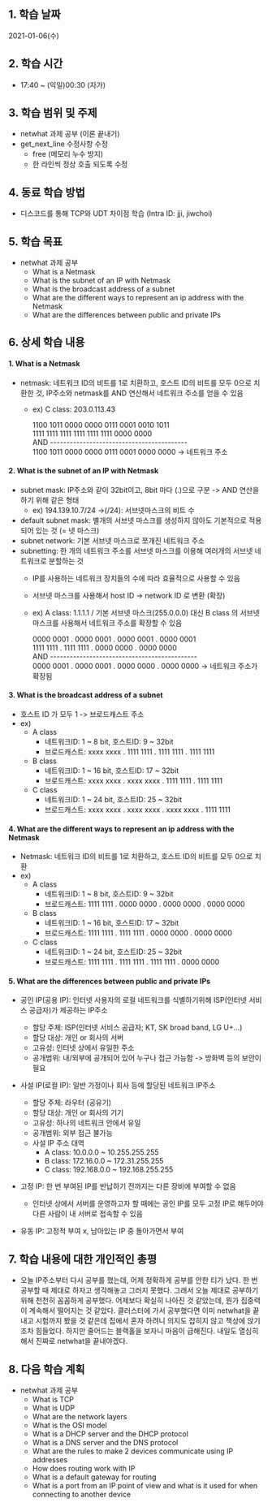## 1. 학습 날짜

2021-01-06(수)


## 2. 학습 시간

* 17:40 ~ (익일)00:30 (자가)


## 3. 학습 범위 및 주제

* netwhat 과제 공부 (이론 끝내기)
* get_next_line 수정사항 수정
	* free (메모리 누수 방지)
	* 한 라인씩 정상 호출 되도록 수정


## 4. 동료 학습 방법

* 디스코드를 통해 TCP와 UDT 차이점 학습 (Intra ID: jji, jiwchoi)

## 5. 학습 목표

* netwhat 과제 공부
	* What is a Netmask
	* What is the subnet of an IP with Netmask
	* What is the broadcast address of a subnet
	* What are the different ways to represent an ip address with the Netmask
	* What are the differences between public and private IPs


## 6. 상세 학습 내용

#### 1. What is a Netmask
* netmask: 네트워크 ID의 비트를 1로 치환하고, 호스트 ID의 비트를 모두 0으로 치환한 것, IP주소와 netmask를 AND 연산해서 네트워크 주소를 얻을 수 있음
	* ex) C class: 203.0.113.43
	
		1100 1011  0000 0000  0111 0001  0010 1011        
		1111 1111  1111 1111  1111 1111  0000 0000        
	AND	------------------------------------------      
		1100 1011  0000 0000  0111 0001  0000 0000 -> 네트워크 주소     



#### 2. What is the subnet of an IP with Netmask
* subnet mask: IP주소와 같이 32bit이고, 8bit 마다 (.)으로 구분 -> AND 연산을 하기 위해 같은 형태
	* ex) 194.139.10.7/24 ->(/24): 서브넷마스크의 비트 수
* default subnet mask: 별개의 서브넷 마스크를 생성하지 않아도 기본적으로 적용되어 있는 것 (= 넷 마스크)
* subnet network: 기본 서브넷 마스크로 쪼개진 네트워크 주소
* subnetting: 한 개의 네트워크 주소를 서브넷 마스크를 이용해 여러개의 서브넷 네트워크로 분할하는 것
	* IP를 사용하는 네트워크 장치들의 수에 따라 효율적으로 사용할 수 있음
	* 서브넷 마스크를 사용해서 host ID -> network ID 로 변환 (확장)
	* ex) A class: 1.1.1.1 / 기본 서브넷 마스크(255.0.0.0) 대신 B class 의 서브넷 마스크를 사용해서 네트워크 주소를 확장할 수 있음 
	
		0000 0001 . 0000 0001 . 0000 0001 . 0000 0001       
		1111 1111 . 1111 1111 . 0000 0000 . 0000 0000       
	AND	---------------------------------------------        
		0000 0001 . 0000 0001 . 0000 0000 . 0000 0000 -> 네트워크 주소가 확장됨


#### 3. What is the broadcast address of a subnet
* 호스트 ID 가 모두 1 -> 브로드캐스트 주소
* ex)
	* A class
		* 네트워크ID: 1 ~ 8 bit, 호스트ID: 9 ~ 32bit
		* 브로드캐스트: xxxx xxxx . 1111 1111 . 1111 1111 . 1111 1111
	* B class
		* 네트워크ID: 1 ~ 16 bit, 호스트ID: 17 ~ 32bit
		* 브로드캐스트: xxxx xxxx . xxxx xxxx . 1111 1111 . 1111 1111
	* C class
		* 네트워크ID: 1 ~ 24 bit, 호스트ID: 25 ~ 32bit
		* 브로드캐스트: xxxx xxxx . xxxx xxxx . xxxx xxxx . 1111 1111



#### 4. What are the different ways to represent an ip address with the Netmask
* Netmask: 네트워크 ID의 비트를 1로 치환하고, 호스트 ID의 비트를 모두 0으로 치환
* ex)
	* A class
		* 네트워크ID: 1 ~ 8 bit, 호스트ID: 9 ~ 32bit
		* 브로드캐스트: 1111 1111 . 0000 0000 . 0000 0000 . 0000 0000
	* B class
		* 네트워크ID: 1 ~ 16 bit, 호스트ID: 17 ~ 32bit
		* 브로드캐스트: 1111 1111 . 1111 1111 . 0000 0000 . 0000 0000
	* C class
		* 네트워크ID: 1 ~ 24 bit, 호스트ID: 25 ~ 32bit
		* 브로드캐스트: 1111 1111 . 1111 1111 . 1111 1111 . 0000 0000



#### 5. What are the differences between public and private IPs
* 공인 IP(공용 IP): 인터넷 사용자의 로컬 네트워크를 식별하기위해 ISP(인터넷 서비스 공급자)가 제공하는 IP주소
	* 할당 주체: ISP(인터넷 서비스 공급자; KT, SK broad band, LG U+...)
	* 할당 대상: 개인 or 회사의 서버
	* 고유성: 인터넷 상에서 유일한 주소
	* 공개범위: 내/외부에 공개되어 있어 누구나 접근 가능함 -> 방화벽 등의 보안이 필요

* 사설 IP(로컬 IP): 일반 가정이나 회사 등에 할당된 네트워크 IP주소
	* 할당 주체: 라우터 (공유기)
	* 할당 대상: 개인 or 회사의 기기
	* 고유성: 하나의 네트워크 안에서 유일
	* 공개범위: 외부 접근 불가능
	* 사설 IP 주소 대역
		* A class: 10.0.0.0 ~ 10.255.255.255
		* B class: 172.16.0.0 ~ 172.31.255.255
		* C class: 192.168.0.0 ~ 192.168.255.255

* 고정 IP: 한 번 부여된 IP를 반납하기 전까지는 다른 장비에 부여할 수 없음
	* 인터넷 상에서 서버를 운영하고자 할 때에는 공인 IP를 모두 고정 IP로 해두어야 다른 사람이 내 서버로 접속할 수 있음
* 유동 IP: 고정적 부여 x, 남아있는 IP 중 돌아가면서 부여




## 7. 학습 내용에 대한 개인적인 총평

* 오늘 IP주소부터 다시 공부를 했는데, 어제 정확하게 공부를 안한 티가 났다. 한 번 공부할 때 제대로 하자고 생각해놓고 그러지 못했다. 그래서 오늘 제대로 공부하기 위해 천천히 꼼꼼하게 공부했다. 어제보다 확실히 나아진 것 같았는데, 뭔가 집중력이 계속해서 떨어지는 것 같았다. 클러스터에 가서 공부했다면 이미 netwhat을 끝내고 시험까지 봤을 것 같은데 집에서 혼자 하려니 의지도 잡히지 않고 책상에 앉기조차 힘들었다. 하지만 줄어드는 블랙홀을 보자니 마음이 급해진다. 내일도 열심히해서 진짜로 netwhat을 끝내야겠다. 



## 8. 다음 학습 계획

* netwhat 과제 공부
	* What is TCP
	* What is UDP
	* What are the network layers
	* What is the OSI model
	* What is a DHCP server and the DHCP protocol
	* What is a DNS server and the DNS protocol
	* What are the rules to make 2 devices communicate using IP addresses
	* How does routing work with IP
	* What is a default gateway for routing
	* What is a port from an IP point of view and what is it used for when connecting to another device
